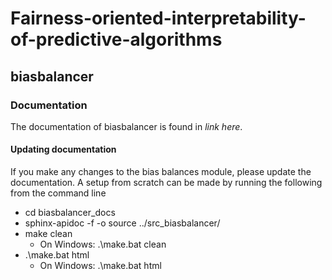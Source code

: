 # Fairness-oriented-interpretability-of-predictive-algorithms

## biasbalancer 

### Documentation
The documentation of biasbalancer is found in *link here*. 

#### Updating documentation
If you make any changes to the bias balances module, please update the documentation. A setup from scratch can be made by running the following from the command line
- cd biasbalancer_docs
- sphinx-apidoc -f -o source ../src_biasbalancer/
- make clean
    - On Windows: .\make.bat clean
- .\make.bat html
    - On Windows: .\make.bat html
